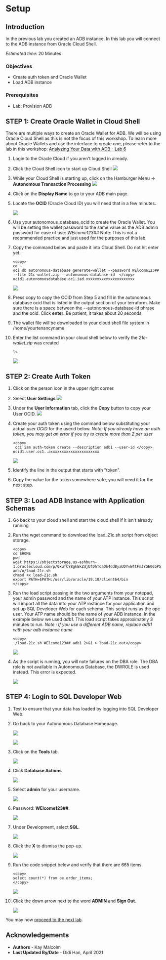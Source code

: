 # Setup

## Introduction
In the previous lab you created an ADB instance.  In this lab you will connect to the ADB instance from Oracle Cloud Shell.

*Estimated time:* 20 Minutes

### Objectives
- Create auth token and Oracle Wallet 
- Load ADB instance

### Prerequisites
- Lab: Provision ADB

## **STEP 1:** Create Oracle Wallet in Cloud Shell
There are multiple ways to create an Oracle Wallet for ADB.  We will be using Oracle Cloud Shell as this is not the focus of this workshop.  To learn more about Oracle Wallets and use the interface to create one, please refer to the lab in this workshop: [Analyzing Your Data with ADB - Lab 6](https://apexapps.oracle.com/pls/apex/dbpm/r/livelabs/view-workshop?p180_id=553)

1.  Login to the Oracle Cloud if you aren't logged in already.
   
2.  Click the Cloud Shell icon to start up Cloud Shell
      ![](./images/cloud-shell.png " ")
3.  While your Cloud Shell is starting up, click on the Hamburger Menu -> **Autonomous Transaction Processing** 
      ![](./images/select-atp.png " ")

4.  Click on the **Display Name** to go to your ADB main page.
   
5.  Locate the **OCID** (Oracle Cloud ID) you will need that in a few minutes. 

      ![](./images/locate-ocid.png " ")

6.  Use your autonomous\_database\_ocid to create the Oracle Wallet. You will be setting the wallet password to the same value as the ADB admin password for ease of use: *WElcome123##* Note: This is not a recommended practice and just used for the purposes of this lab. 
7.  Copy the command below and paste it into Cloud Shell.  Do not hit enter yet.  

      ````
      <copy>
      cd ~
      oci db autonomous-database generate-wallet --password WElcome123## --file 21c-wallet.zip --autonomous-database-id  </copy> ocid1.autonomousdatabase.oc1.iad.xxxxxxxxxxxxxxxxxxxxxx
      ````

      ![](./images/wallet.png " ")

8.  Press copy to copy the OCID from Step 5 and fill in the autonomous database ocid that is listed in the output section of your terraform.  Make sure there is a space between the --autonomous-database-id phrase and the ocid.  Click **enter**.  Be patient, it takes about 20 seconds.

9.  The wallet file will be downloaded to your cloud shell file system in /home/yourtenancyname

10. Enter the list command in your cloud shell below to verify the *21c-wallet.zip* was created
   
      ````
      ls
      ````
      ![](./images/21cwallet.png " ")

## **STEP 2:** Create Auth Token

1.  Click on the person icon in the upper right corner.
2.  Select **User Settings**
      ![](./images/select-user.png " ")

3.  Under the **User Information** tab, click the **Copy** button to copy your User OCID.
      ![](./images/copy-user-ocid.png " ")

4.  Create your auth token using the command below substituting your actual *user OCID* for the userid below.  *Note: If you already have an auth token, you may get an error if you try to create more than 2 per user*
   
      ````
      <copy>
       oci iam auth-token create --description adb1 --user-id </copy> ocid1.user.oc1..axxxxxxxxxxxxxxxxxxxxxx
      ````
      ![](./images/token.png " ")

5.  Identify the line in the output that starts with "token".
6.  Copy the value for the token somewhere safe, you will need it for the next step.


## **STEP 3:**  Load ADB Instance with Application Schemas
1. Go back to your cloud shell and start the cloud shell if it isn't already running
   
2. Run the wget command to download the load_21c.sh script from object storage.

      ````
      <copy>
      cd $HOME
      pwd
      wget https://objectstorage.us-ashburn-1.oraclecloud.com/p/0xufCY8gkEkZdjUfDhTqaOh4dd8yaUDYvW4tFmJYGE0GbP5yWQGNYOsqw2sZpo5X/n/idma9bvgdlpn/b/db21c-adb/o/load-21c.sh
      chmod +x load-21c.sh
      export PATH=$PATH:/usr/lib/oracle/19.10/client64/bin
      </copy>
      ````

3.   Run the load script passing in the two arguments from your notepad, your admin password and the name of your ATP instance.  This script will import all the data into your ATP instance for your application and set up SQL Developer Web for each schema.  This script runs as the opc user.  Your ATP name should be the name of your ADB instance.  In the example below we used *adb1*.  This load script takes approximately 3 minutes to run.  *Note : If you use a different ADB name, replace adb1 with your adb instance name*

      ``` 
      <copy> 
      ./load-21c.sh WElcome123## adb1 2>&1 > load-21c.out</copy>
      ```

      ![](./images/load21c-1.png " ")

4.  As the script is running, you will note failures on the DBA role. The DBA role is not available in Autonomous Database, the DWROLE is used instead. This error is expected. 

      ![](./images/load21c-2.png " ")   

## **STEP 4:** Login to SQL Developer Web

1.  Test to ensure that your data has loaded by logging into SQL Developer Web. 

2.  Go back to your Autonomous Database Homepage.

      ![](./images/step4-0.png " ") 

      ![](./images/step4-1.png " ") 

3.  Click on the **Tools** tab.

      ![](./images/step4-tools.png " ") 

4.  Click **Database Actions**.

      ![](./images/step4-database.png " ") 

5.  Select **admin** for your username.

      ![](./images/step4-admin.png " ") 

6.  Password:  **WElcome123##**.

      ![](./images/step4-password.png " ") 

7. Under Development, select **SQL**.

      ![](./images/step4-sql.png " ") 

8. Click the **X** to dismiss the pop-up.

      ![](./images/step4-sql-x.png " ") 

8. Run the code snippet below and verify that there are 665 items.

      ````
      <copy>
      select count(*) from oe.order_items;
      </copy>
      ````

      ![](./images/step4-run.png " ") 

8.  Click the down arrow next to the word **ADMIN** and **Sign Out**.

      ![](./images/step4-signout.png " ") 


You may now [proceed to the next lab](#next).

## Acknowledgements
* **Authors** - Kay Malcolm
* **Last Updated By/Date** - Didi Han, April 2021

